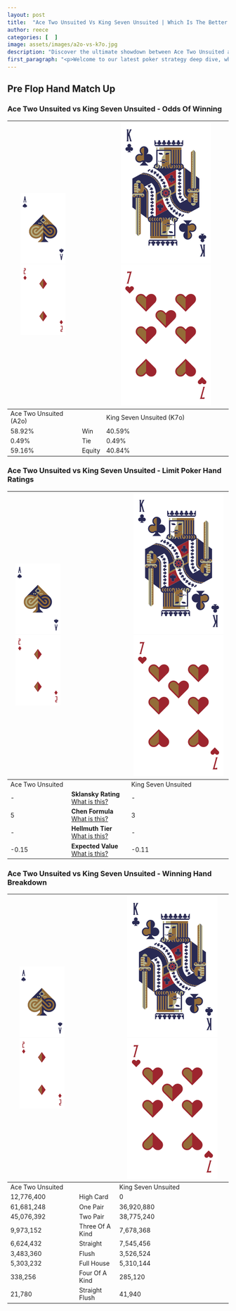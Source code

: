 ```yaml
---
layout: post
title:  "Ace Two Unsuited Vs King Seven Unsuited | Which Is The Better Hand In Poker? A Complete Guide"
author: reece
categories: [  ]
image: assets/images/a2o-vs-k7o.jpg
description: "Discover the ultimate showdown between Ace Two Unsuited and King Seven Unsuited in poker! Uncover the odds, strategies, and scenarios where one hand triumphs over the other. Get ready to up your poker game with this thrilling analysis."
first_paragraph: "<p>Welcome to our latest poker strategy deep dive, where we're pitting two distinct hands against each other in a high-stakes showdown: Ace Two Unsuited vs King Seven Unsuited.</p><p>In the dynamic world of poker, every decision counts, and knowing which hand holds the upper hand is key to your success at the table.</p><p>In this article, we'll dissect these two hands, explore the scenarios where one dominates the other, and equip you with the knowledge to make strategic choices that can tip the odds in your favor.</p><p>Get ready to unravel the intriguing dynamics of these poker hands and elevate your game to new heights.</p>"
---
```




[comment]: # (sp0)

## Pre Flop Hand Match Up

<div class="table hand-ratings" markdown="1"> 



### Ace Two Unsuited vs King Seven Unsuited - Odds Of Winning


    
| ![image info](assets/images/hand1/A.png) ![image info](assets/images/hand1/2o.png) |  | ![image info](assets/images/hand2/K.png) ![image info](assets/images/hand2/7o.png) |
| -------- | -------- | -------- |
| Ace Two Unsuited (A2o) |  | King Seven Unsuited (K7o) |
| 58.92% | Win | 40.59% |
| 0.49% | Tie | 0.49% |
| 59.16% | Equity | 40.84% |




[comment]: # (sp1)



### Ace Two Unsuited vs King Seven Unsuited - Limit Poker Hand Ratings


    
| ![image info](assets/images/hand1/A.png) ![image info](assets/images/hand1/2o.png) |  | ![image info](assets/images/hand2/K.png) ![image info](assets/images/hand2/7o.png) |
| -------- | -------- | -------- |
| Ace Two Unsuited |  | King Seven Unsuited |
| - | **Sklansky Rating** [What is this?](/sklansky-rating-explained) | - |
| 5 | **Chen Formula** [What is this?](/chen-formula-explained) | 3 |
| - | **Hellmuth Tier** [What is this?](/Hellmuth-tier-explained) | - |
| -0.15 | **Expected Value** [What is this?](/expected-value-explained) | -0.11 |




[comment]: # (sp2)



### Ace Two Unsuited vs King Seven Unsuited - Winning Hand Breakdown


    
| ![image info](assets/images/hand1/A.png) ![image info](assets/images/hand1/2o.png) |  | ![image info](assets/images/hand2/K.png) ![image info](assets/images/hand2/7o.png) |
| -------- | -------- | -------- |
| Ace Two Unsuited |  | King Seven Unsuited |
| 12,776,400 | High Card | 0 |
| 61,681,248 | One Pair | 36,920,880 |
| 45,076,392 | Two Pair | 38,775,240 |
| 9,973,152 | Three Of A Kind | 7,678,368 |
| 6,624,432 | Straight | 7,545,456 |
| 3,483,360 | Flush | 3,526,524 |
| 5,303,232 | Full House | 5,310,144 |
| 338,256 | Four Of A Kind | 285,120 |
| 21,780 | Straight Flush | 41,940 |




[comment]: # (sp3)



</div>

[comment]: # (sp4)



[comment]: # (sp5)

